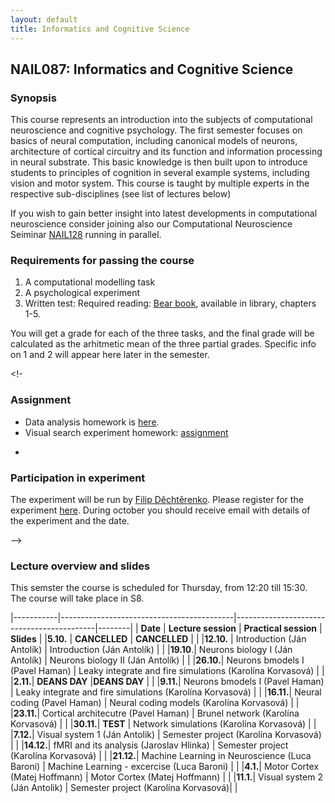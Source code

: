 ```yaml
---
layout: default
title: Informatics and Cognitive Science 
---
```

## NAIL087: Informatics and Cognitive Science

### Synopsis

This course represents an introduction into the subjects of computational neuroscience and cognitive psychology. The first semester focuses on basics of 
neural computation, including canonical models of neurons, architecture of cortical circuitry and its function and information processing
in neural substrate. This basic knowledge is then built upon to introduce students to principles of cognition in several example systems,
including vision and motor system. This course is taught by multiple experts in the respective sub-disciplines (see list of lectures below)

If you wish to gain better insight into latest developments in computational neuroscience consider joining also our 
Computational Neuroscience Seiminar [NAIL128](./compneuroseminar.html) 
running in parallel.

### Requirements for passing the course

1) A computational modelling task <br>
2) A psychological experiment <br>
3) Written test: Required reading: [Bear book](https://www.amazon.com/Neuroscience-Exploring-Mark-F-Bear/dp/0781760038), available in library, chapters 1-5. <br>

You will get a grade for each of the three tasks, and the final grade will be calculated as the arhitmetic mean of the three partial grades.
Specific info on 1 and 2 will appear here later in the semester.

<!-

### Assignment

* Data analysis homework is [here](https://github.com/fidadoma/etraChallenge_ICS).
* Visual search experiment homework: [assignment](https://e1.pcloud.link/publink/show?code=XZJYhYZB8hNWYEnHiHi591o3Pxw2uow1KEX)

-
### Participation in experiment

The experiment will be run by [Filip Děchtěrenko](http://www.ms.mff.cuni.cz/~dechf7am/). Please register for the experiment [here](https://www.experimenty-labels.cz/public/participant_create.php?s=19). 
During october you should receive email with details of the experiment and the date.

-->

### Lecture overview and slides

This semster the course is scheduled for Thursday, from 12:20 till 15:30. The course will take place in S8.

|-----------|-------------------------------------------|-------------------------------------------|--------|
| **Date** | **Lecture session**                           | **Practical session**                      | **Slides** |
|**5.10.**     | **CANCELLED**  | **CANCELLED**  | |
|**12.10.** | Introduction (Ján Antolík)  | Introduction (Ján Antolík)           | |
|**19.10**.|  Neurons biology I (Ján Antolík)  | Neurons biology II (Ján Antolík) | |
|**26.10.**|  Neurons bmodels I (Pavel Haman)  | Leaky integrate and fire simulations (Karolína Korvasová) | |
|**2.11.**| **DEANS DAY**   |**DEANS DAY**  | |
|**9.11.**| Neurons bmodels I (Pavel Haman)  | Leaky integrate and fire simulations (Karolína Korvasová) | |
|**16.11.**| Neural coding (Pavel Haman)  | Neural coding models (Karolína Korvasová) | |
|**23.11.**| Cortical architecutre (Pavel Haman)  | Brunel network (Karolína Korvasová) | |
|**30.11.**| **TEST**   | Network simulations (Karolína Korvasová)  | |
|**7.12.**|  Visual system 1 (Ján Antolik)  | Semester project (Karolína Korvasová) | |
|**14.12.**| fMRI and its analysis (Jaroslav Hlinka)  | Semester project (Karolína Korvasová) | |
|**21.12.**| Machine Learning in Neuroscience (Luca Baroni) | Machine Learning - excercise (Luca Baroni) | |
|**4.1.**| Motor Cortex (Matej Hoffmann)  | Motor Cortex (Matej Hoffmann) | |
|**11.1.**| Visual system 2 (Ján Antolik)  | Semester project (Karolína Korvasová)| |
